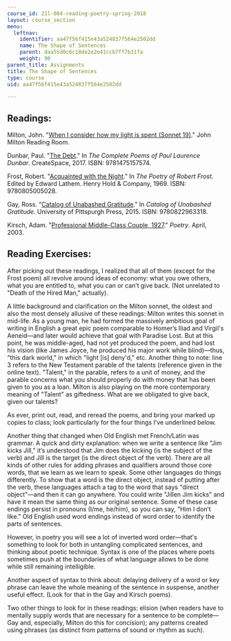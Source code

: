 ```yaml
---
course_id: 21l-004-reading-poetry-spring-2018
layout: course_section
menu:
  leftnav:
    identifier: aa47f56f415e43a524837f564e2502dd
    name: The Shape of Sentences
    parent: daa55d0c6c18de2e2e41ccb7ff7b31fa
    weight: 90
parent_title: Assignments
title: The Shape of Sentences
type: course
uid: aa47f56f415e43a524837f564e2502dd

---
```


Readings:
---------

Milton, John. "[When I consider how my light is spent (Sonnet 19)](https://www.dartmouth.edu/~milton/reading_room/sonnets/sonnet_19/text.shtml)." John Milton Reading Room.

Dunbar, Paul. "[The Debt](https://www.poetryfoundation.org/poems/44194/the-debt-56d22331136b0)." In _The Complete Poems of Paul Laurence Dunbar_. CreateSpace, 2017. ISBN: 9781475157574. 

Frost, Robert. "[Acquainted with the Night](https://www.poetryfoundation.org/poems/47548/acquainted-with-the-night)." In _The Poetry of Robert Frost_. Edited by Edward Lathem. Henry Hold & Company, 1969. ISBN: 9780805005028.

Gay, Ross. "[Catalog of Unabashed Gratitude](https://www.poetryfoundation.org/poems/58762/catalog-of-unabashed-gratitude)." In _Catalog of Unabashed Gratitude_. University of Pittspurgh Press, 2015. ISBN: 9780822963318.

Kirsch, Adam. "[Professional Middle-Class Couple, 1927](https://www.poetryfoundation.org/poetrymagazine/poems/56163/professional-middle-class-couple-1927)." _Poetry_. April, 2003.

Reading Exercises:
------------------

After picking out these readings, I realized that all of them (except for the Frost poem) all revolve around ideas of economy: what you owe others, what you are entitled to, what you can or can’t give back. (Not unrelated to "Death of the Hired Man," actually).

A little background and clarification on the Milton sonnet, the oldest and also the most densely allusive of these readings: Milton writes this sonnet in mid-life. As a young man, he had formed the massively ambitious goal of writing in English a great epic poem comparable to Homer’s Iliad and Virgil's Aeneid—and later would achieve that goal with Paradise Lost. But at this point, he was middle-aged, had not yet produced the poem, and had lost his vision (like James Joyce, he produced his major work while blind)—thus, "this dark world," in which "light \[is\] deny'd," etc. Another thing to note: line 3 refers to the New Testament parable of the talents (reference given in the online text). "Talent," in the parable, refers to a unit of money, and the parable concerns what you should properly do with money that has been given to you as a loan. Milton is also playing on the more contemporary meaning of "Talent" as giftedness. What are we obligated to give back, given our talents?

As ever, print out, read, and reread the poems, and bring your marked up copies to class; look particularly for the four things I’ve underlined below.

Another thing that changed when Old English met French/Latin was grammar. A quick and dirty explanation: when we write a sentence like "Jim kicks Jill," it’s understood that Jim does the kicking (is the subject of the verb) and Jill is the target (is the direct object of the verb). There are all kinds of other rules for adding phrases and qualifiers around those core words, that we learn as we learn to speak. Some other languages do things differently. To show that a word is the direct object, instead of putting after the verb, these languages attach a tag to the word that says "direct object"—and then it can go anywhere. You could write "Jillen Jim kicks" and have it mean the same thing as our original sentence. Some of these case endings persist in pronouns (I/me, he/him), so you can say, "Him I don’t like." Old English used word endings instead of word order to identify the parts of sentences.

However, in poetry you will see a lot of inverted word order—that's something to look for both in untangling complicated sentences, and thinking about poetic technique. Syntax is one of the places where poets sometimes push at the boundaries of what language allows to be done while still remaining intelligible.

Another aspect of syntax to think about: delaying delivery of a word or key phrase can leave the whole meaning of the sentence in suspense, another useful effect. (Look for that in the Gay and Kirsch poems).

Two other things to look for in these readings: elision (when readers have to mentally supply words that are necessary for a sentence to be complete—Gay and, especially, Milton do this for concision); any patterns created using phrases (as distinct from patterns of sound or rhythm as such).